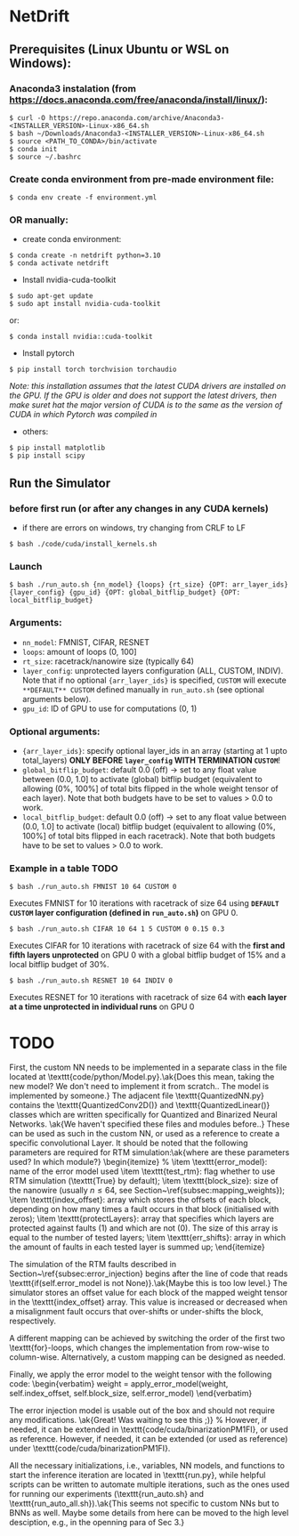 # NetDrift

## Prerequisites (Linux Ubuntu or WSL on Windows):

### Anaconda3 instalation (from https://docs.anaconda.com/free/anaconda/install/linux/):

```
$ curl -O https://repo.anaconda.com/archive/Anaconda3-<INSTALLER_VERSION>-Linux-x86_64.sh
$ bash ~/Downloads/Anaconda3-<INSTALLER_VERSION>-Linux-x86_64.sh
$ source <PATH_TO_CONDA>/bin/activate
$ conda init
$ source ~/.bashrc
```

### Create conda environment from pre-made environment file:
```
$ conda env create -f environment.yml
```

### OR manually:
- create conda environment:
```
$ conda create -n netdrift python=3.10
$ conda activate netdrift
```

- Install nvidia-cuda-toolkit 
```
$ sudo apt-get update 
$ sudo apt install nvidia-cuda-toolkit
```
or:
```
$ conda install nvidia::cuda-toolkit
```

- Install pytorch
```
$ pip install torch torchvision torchaudio
```

*Note: this installation assumes that the latest CUDA drivers are installed on the GPU.
If the GPU is older and does not support the latest drivers, then make suret hat the major version of CUDA is to the same as the version of CUDA in which Pytorch was compiled in*

- others:
```
$ pip install matplotlib
$ pip install scipy
```

## Run the Simulator

### before first run (or after any changes in any CUDA kernels)
- if there are errors on windows, try changing from CRLF to LF
```
$ bash ./code/cuda/install_kernels.sh
```

### Launch
```
$ bash ./run_auto.sh {nn_model} {loops} {rt_size} {OPT: arr_layer_ids} {layer_config} {gpu_id} {OPT: global_bitflip_budget} {OPT: local_bitflip_budget}
```

### Arguments:
- `nn_model`: FMNIST, CIFAR, RESNET
- `loops`: amount of loops (0, 100]
- `rt_size`: racetrack/nanowire size (typically 64)
- `layer_config`: unprotected layers configuration (ALL, CUSTOM, INDIV). Note that if no optional `{arr_layer_ids}` is specified, `CUSTOM` will execute `**DEFAULT** CUSTOM` defined manually in `run_auto.sh` (see optional arguments below).
- `gpu_id`: ID of GPU to use for computations (0, 1) 

### Optional arguments:
- `{arr_layer_ids}`: specify optional layer_ids in an array (starting at 1 upto total_layers) **ONLY BEFORE `layer_config` WITH TERMINATION `CUSTOM`**!
- `global_bitflip_budget`: default 0.0 (off) -> set to any float value between (0.0, 1.0] to activate (global) bitflip budget (equivalent to allowing (0%, 100%] of total bits flipped in the whole weight tensor of each layer). Note that both budgets have to be set to values > 0.0 to work.
- `local_bitflip_budget`: default 0.0 (off) -> set to any float value between (0.0, 1.0] to activate (local) bitflip budget (equivalent to allowing (0%, 100%] of total bits flipped in each racetrack). Note that both budgets have to be set to values > 0.0 to work.

### Example in a table TODO
```
$ bash ./run_auto.sh FMNIST 10 64 CUSTOM 0
```
Executes FMNIST for 10 iterations with racetrack of size 64 using **`DEFAULT CUSTOM` layer configuration (defined in `run_auto.sh`)** on GPU 0.

```
$ bash ./run_auto.sh CIFAR 10 64 1 5 CUSTOM 0 0.15 0.3
```
Executes CIFAR for 10 iterations with racetrack of size 64 with the **first and fifth layers unprotected** on GPU 0 with a global bitflip budget of 15% and a local bitflip budget of 30%.

```
$ bash ./run_auto.sh RESNET 10 64 INDIV 0
```
Executes RESNET for 10 iterations with racetrack of size 64 with **each layer at a time unprotected in individual runs** on GPU 0

# TODO
First, the custom NN needs to be implemented in a separate class in the file located at \texttt{code/python/Model.py}.\ak{Does this mean, taking the new model? We don't need to implement it from scratch.. The model is implemented by someone.}
The adjacent file \texttt{QuantizedNN.py} contains the \texttt{QuantizedConv2D()} and \texttt{QuantizedLinear()} classes which are written specifically for Quantized and Binarized Neural Networks. \ak{We haven't specified these files and modules before..}
These can be used as such in the custom NN, or used as a reference to create a specific convolutional Layer.
It should be noted that the following parameters are required for RTM simulation:\ak{where are these parameters used? In which module?}
\begin{itemize}
    % \item \texttt{error_model}: name of the error model used
    \item \texttt{test\_rtm}: flag whether to use RTM simulation (\texttt{True} by default);
    \item \texttt{block\_size}: size of the nanowire (usually $n\le64$, see Section~\ref{subsec:mapping_weights});
    \item \texttt{index\_offset}: array which stores the offsets of each block, depending on how many times a fault occurs in that block (initialised with zeros);
    \item \texttt{protectLayers}: array that specifies which layers are protected against faults (1) and which are not (0). The size of this array is equal to the number of tested layers;
    \item \texttt{err\_shifts}: array in which the amount of faults in each tested layer is summed up;
\end{itemize}

The simulation of the RTM faults described in Section~\ref{subsec:error_injection} begins after the line of code that reads \texttt{if(self.error\_model is not None)}.\ak{Maybe this is too low level.}
The simulator stores an offset value for each block of the mapped weight tensor in the \texttt{index\_offset} array. 
This value is increased or decreased when a misalignment fault occurs that over-shifts or under-shifts the block, respectively.

A different mapping can be achieved by switching the order of the first two \texttt{for}-loops, which changes the implementation from row-wise to column-wise.
Alternatively, a custom mapping can be designed as needed.

Finally, we apply the error model to the weight tensor with the following code:
\begin{verbatim}
weight = apply_error_model(weight, self.index_offset,
                           self.block_size, self.error_model)
\end{verbatim}

The error injection model is usable out of the box and should not require any modifications. \ak{Great! Was waiting to see this ;)}
% However, if needed, it can be extended in \texttt{code/cuda/binarizationPM1FI}, or used as reference.
However, if needed, it can be extended (or used as reference) under \texttt{code/cuda/binarizationPM1FI}.

All the necessary initializations, i.e., variables, NN models, and functions to start the inference iteration are located in \texttt{run.py}, while helpful scripts can be written to automate multiple iterations, such as the ones used for running our experiments (\texttt{run\_auto.sh} and \texttt{run\_auto\_all.sh}).\ak{This seems not specific to custom NNs but to BNNs as well. Maybe some details from here can be moved to the high level desciption, e.g., in the openning para of Sec 3.}

